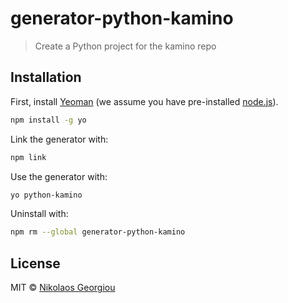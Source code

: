 # generator-python-kamino
> Create a Python project for the kamino repo

## Installation

First, install [Yeoman](https://yeoman.io/) (we assume you have pre-installed [node.js](https://nodejs.org/)).

```bash
npm install -g yo
```

Link the generator with:

```bash
npm link
```

Use the generator with:

```bash
yo python-kamino
```

Uninstall with:

```bash
npm rm --global generator-python-kamino
```

## License

MIT © [Nikolaos Georgiou](https://ngeor.com/)
